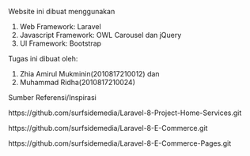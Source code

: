 Website ini dibuat menggunakan
1. Web Framework: Laravel
2. Javascript Framework: OWL Carousel dan jQuery
3. UI Framework: Bootstrap

Tugas ini dibuat oleh:
1. Zhia Amirul Mukminin(2010817210012) dan 
2. Muhammad Ridha(2010817210024)

<p>Sumber Referensi/Inspirasi</p>
<p>https://github.com/surfsidemedia/Laravel-8-Project-Home-Services.git</p>
<p>https://github.com/surfsidemedia/Laravel-8-E-Commerce.git</p>
<p>https://github.com/surfsidemedia/Laravel-8-E-Commerce-Pages.git</p>